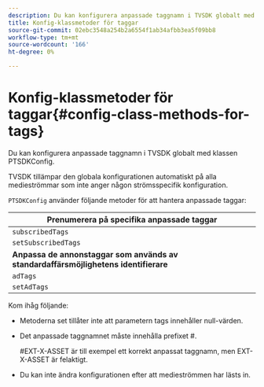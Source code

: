 ```yaml
---
description: Du kan konfigurera anpassade taggnamn i TVSDK globalt med klassen PTSDKConfig.
title: Konfig-klassmetoder för taggar
source-git-commit: 02ebc3548a254b2a6554f1ab34afbb3ea5f09bb8
workflow-type: tm+mt
source-wordcount: '166'
ht-degree: 0%

---
```


# Konfig-klassmetoder för taggar{#config-class-methods-for-tags}

Du kan konfigurera anpassade taggnamn i TVSDK globalt med klassen PTSDKConfig.

TVSDK tillämpar den globala konfigurationen automatiskt på alla medieströmmar som inte anger någon strömsspecifik konfiguration.

`PTSDKConfig` använder följande metoder för att hantera anpassade taggar:

| **Prenumerera på specifika anpassade taggar** |
|---|
| `subscribedTags` | Hämtar den aktuella listan med prenumerationstaggar. |
| `setSubscribedTags` | Anger listan med prenumerationstaggar som kommer att visas för programmet. |
| **Anpassa de annonstaggar som används av standardaffärsmöjlighetens identifierare** |
| `adTags` | Hämtar den aktuella listan med annonstaggar. |
| `setAdTags` | Anger listan med annonstaggar som ska användas som standardgenerator för affärsmöjlighet. |

Kom ihåg följande:

* Metoderna set tillåter inte att parametern tags innehåller null-värden.
* Det anpassade taggnamnet måste innehålla prefixet #.

  #EXT-X-ASSET är till exempel ett korrekt anpassat taggnamn, men EXT-X-ASSET är felaktigt.
* Du kan inte ändra konfigurationen efter att medieströmmen har lästs in.
